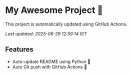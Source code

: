 # My Awesome Project 🚀

This project is automatically updated using GitHub Actions.

_Last updated: 2025-06-29 12:59:14 IST_

## Features
- Auto-update README using Python 🐍
- Auto Git push with GitHub Actions 🤖
